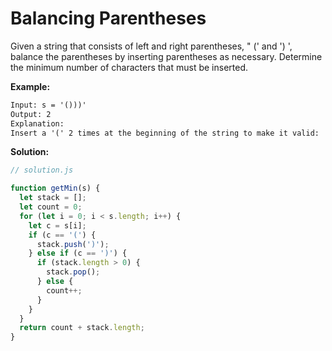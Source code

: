 # Balancing Parentheses

Given a string that consists of left and right parentheses, " (' and ') ', balance the parentheses by inserting parentheses as necessary.
Determine the minimum number of characters that must be inserted.

**Example:**

```txt
Input: s = '()))'
Output: 2
Explanation:
Insert a '(' 2 times at the beginning of the string to make it valid: '((()))'.
```

**Solution:**

```js
// solution.js

function getMin(s) {
  let stack = [];
  let count = 0;
  for (let i = 0; i < s.length; i++) {
    let c = s[i];
    if (c == '(') {
      stack.push(')');
    } else if (c == ')') {
      if (stack.length > 0) {
        stack.pop();
      } else {
        count++;
      }
    }
  }
  return count + stack.length;
}
```
